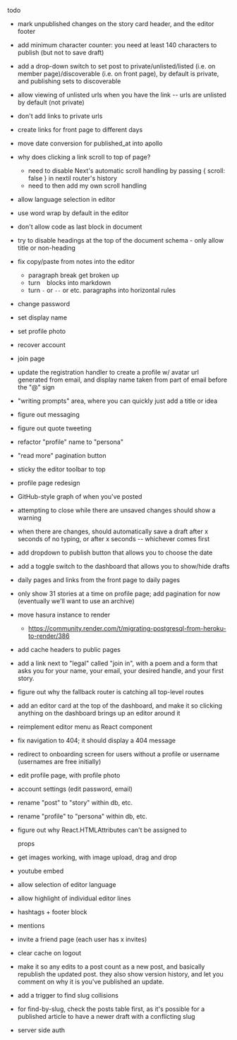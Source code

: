 todo

- mark unpublished changes on the story card header, and the editor footer
- add minimum character counter: you need at least 140 characters to publish
  (but not to save draft)

- add a drop-down switch to set post to private/unlisted/listed (i.e. on member page)/discoverable (i.e. on front page),
  by default is private, and publishing sets to discoverable
- allow viewing of unlisted urls when you have the link -- urls are unlisted by default (not private)
- don't add links to private urls

- create links for front page to different days

- move date conversion for published_at into apollo

- why does clicking a link scroll to top of page?
  * need to disable Next's automatic scroll handling by passing { scroll: false }
    in nextil router's history
  * need to then add my own scroll handling

- allow language selection in editor
- use word wrap by default in the editor
- don't allow code as last block in document
- try to disable headings at the top of the document schema - only allow title or non-heading
- fix copy/paste from notes into the editor
  * paragraph break get broken up
  * turn ``` ``` blocks into markdown
  * turn `-` or `--` or etc. paragraphs into horizontal rules

- change password
- set display name
- set profile photo
- recover account
- join page

- update the registration handler to create a profile w/ avatar url
  generated from email, and display name taken from part of email
  before the "@" sign

- "writing prompts" area, where you can quickly just add a title or idea

- figure out messaging
- figure out quote tweeting

- refactor "profile" name to "persona"

- "read more" pagination button

- sticky the editor toolbar to top

- profile page redesign
- GitHub-style graph of when you've posted

- attempting to close while there are unsaved changes should show a warning
- when there are changes, should automatically save a draft after x seconds of
  no typing, or after x seconds -- whichever comes first
- add dropdown to publish button that allows you to choose the date
- add a toggle switch to the dashboard that allows you to show/hide drafts
- daily pages and links from the front page to daily pages
- only show 31 stories at a time on profile page; add pagination for now
  (eventually we'll want to use an archive)

- move hasura instance to render
  * https://community.render.com/t/migrating-postgresql-from-heroku-to-render/386
- add cache headers to public pages

- add a link next to "legal" called "join in", with a poem and a form that
  asks you for your name, your email, your desired handle, and your first story.

- figure out why the fallback router is catching all top-level routes

- add an editor card at the top of the dashboard, and make it so clicking
  anything on the dashboard brings up an editor around it
- reimplement editor menu as React component
- fix navigation to 404; it should display a 404 message
- redirect to onboarding screen for users without a profile or username (usernames are free initially)
- edit profile page, with profile photo
- account settings (edit password, email)

- rename "post" to "story" within db, etc.
- rename "profile" to "persona" within db, etc.
- figure out why React.HTMLAttributes can't be assigned to <div> props

- get images working, with image upload, drag and drop
- youtube embed
- allow selection of editor language
- allow highlight of individual editor lines
- hashtags + footer block
- mentions

- invite a friend page (each user has x invites)

- clear cache on logout

- make it so any edits to a post count as a new post, and basically republish
  the updated post. they also show version history, and let you comment on
  why it is you've published an update.

- add a trigger to find slug collisions 
- for find-by-slug, check the posts table first, as it's possible for a
  published article to have a newer draft with a conflicting slug

- server side auth
